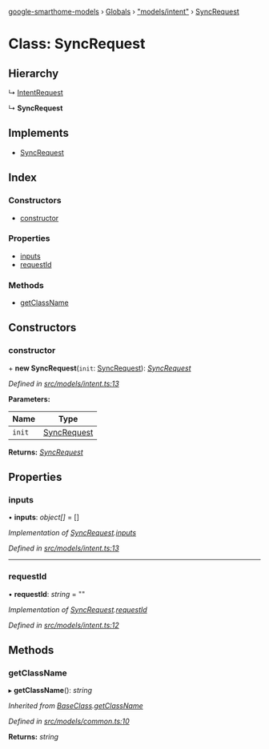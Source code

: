 [google-smarthome-models](../README.md) › [Globals](../globals.md) › ["models/intent"](../modules/_models_intent_.md) › [SyncRequest](_models_intent_.syncrequest.md)

# Class: SyncRequest

## Hierarchy

  ↳ [IntentRequest](_models_intent_.intentrequest.md)

  ↳ **SyncRequest**

## Implements

* [SyncRequest](../interfaces/_models_interfaces_i_intent_.syncrequest.md)

## Index

### Constructors

* [constructor](_models_intent_.syncrequest.md#constructor)

### Properties

* [inputs](_models_intent_.syncrequest.md#inputs)
* [requestId](_models_intent_.syncrequest.md#requestid)

### Methods

* [getClassName](_models_intent_.syncrequest.md#getclassname)

## Constructors

###  constructor

\+ **new SyncRequest**(`init`: [SyncRequest](../interfaces/_models_interfaces_i_intent_.syncrequest.md)): *[SyncRequest](_models_intent_.syncrequest.md)*

*Defined in [src/models/intent.ts:13](https://github.com/galactic1969/google-smarthome-models/blob/633871f/src/models/intent.ts#L13)*

**Parameters:**

Name | Type |
------ | ------ |
`init` | [SyncRequest](../interfaces/_models_interfaces_i_intent_.syncrequest.md) |

**Returns:** *[SyncRequest](_models_intent_.syncrequest.md)*

## Properties

###  inputs

• **inputs**: *object[]* = []

*Implementation of [SyncRequest](../interfaces/_models_interfaces_i_intent_.syncrequest.md).[inputs](../interfaces/_models_interfaces_i_intent_.syncrequest.md#inputs)*

*Defined in [src/models/intent.ts:13](https://github.com/galactic1969/google-smarthome-models/blob/633871f/src/models/intent.ts#L13)*

___

###  requestId

• **requestId**: *string* = ""

*Implementation of [SyncRequest](../interfaces/_models_interfaces_i_intent_.syncrequest.md).[requestId](../interfaces/_models_interfaces_i_intent_.syncrequest.md#requestid)*

*Defined in [src/models/intent.ts:12](https://github.com/galactic1969/google-smarthome-models/blob/633871f/src/models/intent.ts#L12)*

## Methods

###  getClassName

▸ **getClassName**(): *string*

*Inherited from [BaseClass](_models_common_.baseclass.md).[getClassName](_models_common_.baseclass.md#getclassname)*

*Defined in [src/models/common.ts:10](https://github.com/galactic1969/google-smarthome-models/blob/633871f/src/models/common.ts#L10)*

**Returns:** *string*
